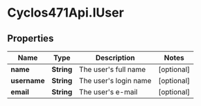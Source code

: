 # Cyclos471Api.IUser

## Properties
Name | Type | Description | Notes
------------ | ------------- | ------------- | -------------
**name** | **String** | The user&#39;s full name | [optional] 
**username** | **String** | The user&#39;s login name | [optional] 
**email** | **String** | The user&#39;s e-mail | [optional] 


